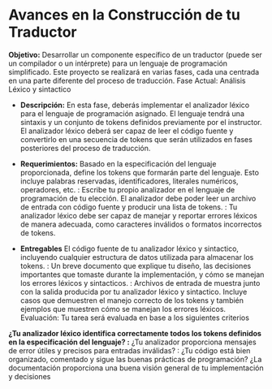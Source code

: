 # Avances en la Construcción de tu Traductor

 **Objetivo:**
Desarrollar un componente específico de un traductor (puede ser un compilador o un intérprete) para un lenguaje de programación simplificado. Este proyecto se realizará en varias fases, cada una centrada en una parte diferente del proceso de traducción. Fase Actual: Análisis Léxico y sintactico

* **Descripción:** En esta fase, deberás implementar el analizador léxico para el lenguaje de programación asignado. El lenguaje tendrá una sintaxis y un conjunto de tokens definidos previamente por el instructor. El analizador léxico deberá ser capaz de leer el código fuente y convertirlo en una secuencia de tokens que serán utilizados en fases posteriores del proceso de traducción. 

* **Requerimientos:** Basado en la especificación del lenguaje proporcionada, define los tokens que formarán parte del lenguaje. Esto incluye palabras reservadas, identificadores, literales numéricos, operadores, etc. : Escribe tu propio analizador en el lenguaje de programación de tu elección. El analizador debe poder leer un archivo de entrada con código fuente y producir una lista de tokens. : Tu analizador léxico debe ser capaz de manejar y reportar errores léxicos de manera adecuada, como caracteres inválidos o formatos incorrectos de tokens. 

* **Entregables** El código fuente de tu analizador léxico y sintactico, incluyendo cualquier estructura de datos utilizada para almacenar los tokens. : Un breve documento que explique tu diseño, las decisiones importantes que tomaste durante la implementación, y cómo se manejan los errores léxicos y sintacticos. : Archivos de entrada de muestra junto con la salida producida por tu analizador léxico y sintactico. Incluye casos que demuestren el manejo correcto de los tokens y también ejemplos que muestren cómo se manejan los errores léxicos. Evaluación: Tu tarea será evaluada en base a los siguientes criterios

**¿Tu analizador léxico identifica correctamente todos los tokens definidos en la especificación del lenguaje? :** ¿Tu analizador proporciona mensajes de error útiles y precisos para entradas inválidas? : ¿Tu código está bien organizado, comentado y sigue las buenas prácticas de programación? ¿La documentación proporciona una buena visión general de tu implementación y decisiones
